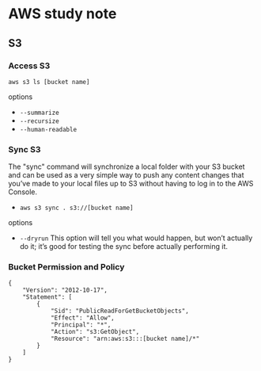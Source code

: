 # AWS study note

## S3

### Access S3
`aws s3 ls [bucket name]`

options 
* `--summarize` 
* `--recursize`
* `--human-readable`


### Sync S3

The "sync" command will synchronize a local folder with your S3 bucket and
can be used as a very simple way to push any content changes that you’ve made to your local files up to S3 without having to log in to the AWS Console.
* `aws s3 sync . s3://[bucket name]`

options

* `--dryrun`
This option will tell you what would happen, but won’t actually do it; it’s good for testing the sync before actually performing it.

### Bucket Permission and Policy

```
{
    "Version": "2012-10-17",
    "Statement": [
        {
            "Sid": "PublicReadForGetBucketObjects",
            "Effect": "Allow",
            "Principal": "*",
            "Action": "s3:GetObject",
            "Resource": "arn:aws:s3:::[bucket name]/*"
        }
    ]
}
```